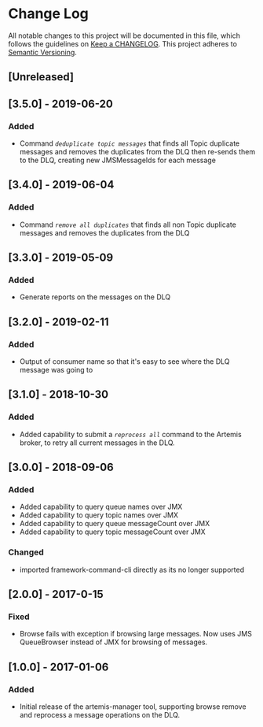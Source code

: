 # Change Log
All notable changes to this project will be documented in this file, which follows the guidelines
on [Keep a CHANGELOG](http://keepachangelog.com/). This project adheres to
[Semantic Versioning](http://semver.org/).

## [Unreleased]

## [3.5.0] - 2019-06-20

### Added
- Command _`deduplicate topic messages`_ that finds all Topic duplicate messages and removes the duplicates from the DLQ then re-sends them to the DLQ, creating new JMSMessageIds for each message

## [3.4.0] - 2019-06-04

### Added
- Command _`remove all duplicates`_ that finds all non Topic duplicate messages and removes the duplicates from the DLQ

## [3.3.0] - 2019-05-09

### Added
- Generate reports on the messages on the DLQ

## [3.2.0] - 2019-02-11

### Added
- Output of consumer name so that it's easy to see where the DLQ message was going to

## [3.1.0] - 2018-10-30

### Added
- Added capability to submit a _`reprocess all`_ command to the Artemis broker, to retry all current messages in the DLQ. 

## [3.0.0] - 2018-09-06

### Added
- Added capability to query queue names over JMX
- Added capability to query topic names over JMX
- Added capability to query queue messageCount over JMX
- Added capability to query topic messageCount over JMX

### Changed
- imported framework-command-cli directly as its no longer supported

## [2.0.0] - 2017-0-15

### Fixed
- Browse fails with exception if browsing large messages.  Now uses JMS QueueBrowser instead of JMX for browsing of messages.

## [1.0.0] - 2017-01-06

### Added
- Initial release of the artemis-manager tool, supporting browse remove and reprocess a message operations on the DLQ.
